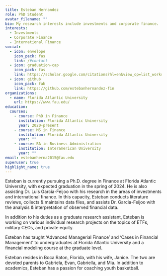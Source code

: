 ```yaml
---
title: Esteban Hernandez
role: PhD Student
avatar_filename: ""
bio: My research interests include investments and corporate finance.
interests:
  - Investments
  - Corporate Finance
  - International Finance
social:
  - icon: envelope
    icon_pack: fas
    link: /#contact
  - icon: graduation-cap
    icon_pack: fas
    link: https://scholar.google.com/citations?hl=en&view_op=list_works&gmla=AJsN-F5iPfkTlbIIySpnf7vyJqz0N_3XjgJiyUvuBFn46ce-K8Tq_nXpdRqPIFxGvPgjsZBfw9zJyAV8KCsTLm0GqJrTyIPy8g&user=zo0Vk-4AAAAJ
  - icon: github
    icon_pack: fab
    link: https://github.com/estebanhernandez-fin
organizations:
  - name: Florida Atlantic University
    url: https://www.fau.edu/
education:
  courses:
    - course: PhD in Finance
      institution: Florida Atlantic University
      year: 2020-present
    - course: MS in Finance
      institution: Florida Atlantic University
      year: ""
    - course: BA in Business Administration
      institution: Interamerican University
      year: ""
email: estebanherna2015@fau.edu
superuser: true
highlight_name: true
---
```

Esteban is currently pursuing a Ph.D. degree in Finance at Florida Atlantic University, with expected graduation in the spring of 2024.  He is also assisting Dr. Luis Garcia-Feijoo with his research in the areas of investments and international finance.  In this capacity, Esteban conducts literature reviews, collects & maintains data files, and assists Dr. Garcia-Feijoo with the analysis & interpretation of observed financial data.  

In addition to his duties as a graduate research assistant, Esteban is working on various individual research projects on the topics of ETFs, military CEOs, and private equity.

Esteban has taught ‘Advanced Managerial Finance’ and ‘Cases in Financial Management’ to undergraduates at Florida Atlantic University and a financial modeling course at the graduate level.

Esteban resides in Boca Raton, Florida, with his wife, Janice. The two are devoted parents to Gabriela, Evan, Gabriella, and Mia. In addition to academics, Esteban has a passion for coaching youth basketball.



